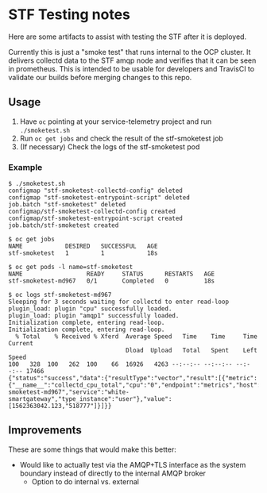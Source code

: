 # STF Testing notes

Here are some artifacts to assist with testing the STF after it is deployed.

Currently this is just a "smoke test" that runs internal to the OCP cluster. It
delivers collectd data to the STF amqp node and verifies that it can be seen in
prometheus. This is intended to be usable for developers and TravisCI to
validate our builds before merging changes to this repo.

## Usage

1. Have `oc` pointing at your service-telemetry project and run `./smoketest.sh`
1. Run `oc get jobs` and check the result of the stf-smoketest job
1. (If necessary) Check the logs of the stf-smoketest pod

### Example

```
$ ./smoketest.sh
configmap "stf-smoketest-collectd-config" deleted
configmap "stf-smoketest-entrypoint-script" deleted
job.batch "stf-smoketest" deleted
configmap/stf-smoketest-collectd-config created
configmap/stf-smoketest-entrypoint-script created
job.batch/stf-smoketest created

$ oc get jobs
NAME            DESIRED   SUCCESSFUL   AGE
stf-smoketest   1         1            18s

$ oc get pods -l name=stf-smoketest
NAME                  READY     STATUS      RESTARTS   AGE
stf-smoketest-md967   0/1       Completed   0          18s

$ oc logs stf-smoketest-md967
Sleeping for 3 seconds waiting for collectd to enter read-loop
plugin_load: plugin "cpu" successfully loaded.
plugin_load: plugin "amqp1" successfully loaded.
Initialization complete, entering read-loop.
Initialization complete, entering read-loop.
  % Total    % Received % Xferd  Average Speed   Time    Time     Time  Current
                                 Dload  Upload   Total   Spent    Left  Speed
100   328  100   262  100    66  16926   4263 --:--:-- --:--:-- --:--:-- 17466
{"status":"success","data":{"resultType":"vector","result":[{"metric":{"__name__":"collectd_cpu_total","cpu":"0","endpoint":"metrics","host":"stf-smoketest-md967","service":"white-smartgateway","type_instance":"user"},"value":[1562363042.123,"518777"]}]}}
```

## Improvements

These are some things that would make this better:

* Would like to actually test via the AMQP+TLS interface as the system boundary
  instead of directly to the internal AMQP broker
  * Option to do internal vs. external
